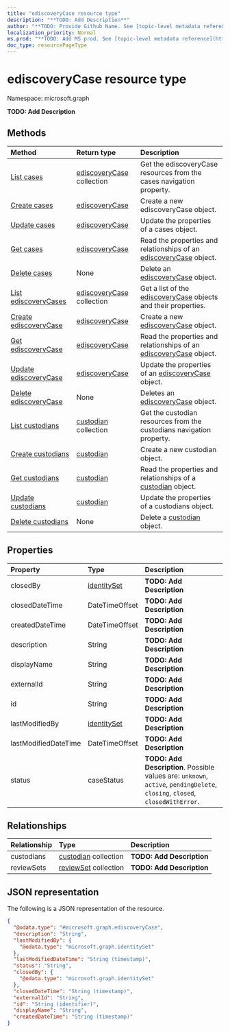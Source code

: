 ```yaml
---
title: "ediscoveryCase resource type"
description: "**TODO: Add Description**"
author: "**TODO: Provide Github Name. See [topic-level metadata reference](https://msgo.azurewebsites.net/add/document/guidelines/metadata.html#topic-level-metadata)**"
localization_priority: Normal
ms.prod: "**TODO: Add MS prod. See [topic-level metadata reference](https://msgo.azurewebsites.net/add/document/guidelines/metadata.html#topic-level-metadata)**"
doc_type: resourcePageType
---
```


# ediscoveryCase resource type

Namespace: microsoft.graph

**TODO: Add Description**

## Methods
|Method|Return type|Description|
|:---|:---|:---|
|[List cases](../api/ediscovery-list-cases.md)|[ediscoveryCase](../resources/ediscoverycase.md) collection|Get the ediscoveryCase resources from the cases navigation property.|
|[Create cases](../api/ediscovery-post-cases.md)|[ediscoveryCase](../resources/ediscoverycase.md)|Create a new ediscoveryCase object.|
|[Update cases](../api/ediscovery-update-cases.md)|[ediscoveryCase](../resources/ediscoverycase.md)|Update the properties of a cases object.|
|[Get cases](../api/ediscovery-get-ediscoverycase.md)|[ediscoveryCase](../resources/ediscoverycase.md)|Read the properties and relationships of an [ediscoveryCase](../resources/ediscoverycase.md) object.|
|[Delete cases](../api/ediscovery-delete-cases.md)|None|Delete an [ediscoveryCase](../resources/ediscoverycase.md) object.|
|[List ediscoveryCases](../api/ediscoverycase-list.md)|[ediscoveryCase](../resources/ediscoverycase.md) collection|Get a list of the [ediscoveryCase](../resources/ediscoverycase.md) objects and their properties.|
|[Create ediscoveryCase](../api/ediscoverycase-create.md)|[ediscoveryCase](../resources/ediscoverycase.md)|Create a new [ediscoveryCase](../resources/ediscoverycase.md) object.|
|[Get ediscoveryCase](../api/ediscoverycase-get.md)|[ediscoveryCase](../resources/ediscoverycase.md)|Read the properties and relationships of an [ediscoveryCase](../resources/ediscoverycase.md) object.|
|[Update ediscoveryCase](../api/ediscoverycase-update.md)|[ediscoveryCase](../resources/ediscoverycase.md)|Update the properties of an [ediscoveryCase](../resources/ediscoverycase.md) object.|
|[Delete ediscoveryCase](../api/ediscoverycase-delete.md)|None|Deletes an [ediscoveryCase](../resources/ediscoverycase.md) object.|
|[List custodians](../api/ediscoverycase-list-custodians.md)|[custodian](../resources/custodian.md) collection|Get the custodian resources from the custodians navigation property.|
|[Create custodians](../api/ediscoverycase-post-custodians.md)|[custodian](../resources/custodian.md)|Create a new custodian object.|
|[Get custodians](../api/ediscoverycase-get-custodian.md)|[custodian](../resources/custodian.md)|Read the properties and relationships of a [custodian](../resources/custodian.md) object.|
|[Update custodians](../api/ediscoverycase-update-custodians.md)|[custodian](../resources/custodian.md)|Update the properties of a custodians object.|
|[Delete custodians](../api/ediscoverycase-delete-custodians.md)|None|Delete a [custodian](../resources/custodian.md) object.|

## Properties
|Property|Type|Description|
|:---|:---|:---|
|closedBy|[identitySet](../resources/identityset.md)|**TODO: Add Description**|
|closedDateTime|DateTimeOffset|**TODO: Add Description**|
|createdDateTime|DateTimeOffset|**TODO: Add Description**|
|description|String|**TODO: Add Description**|
|displayName|String|**TODO: Add Description**|
|externalId|String|**TODO: Add Description**|
|id|String|**TODO: Add Description**|
|lastModifiedBy|[identitySet](../resources/identityset.md)|**TODO: Add Description**|
|lastModifiedDateTime|DateTimeOffset|**TODO: Add Description**|
|status|caseStatus|**TODO: Add Description**. Possible values are: `unknown`, `active`, `pendingDelete`, `closing`, `closed`, `closedWithError`.|

## Relationships
|Relationship|Type|Description|
|:---|:---|:---|
|custodians|[custodian](../resources/custodian.md) collection|**TODO: Add Description**|
|reviewSets|[reviewSet](../resources/reviewset.md) collection|**TODO: Add Description**|

## JSON representation
The following is a JSON representation of the resource.
<!-- {
  "blockType": "resource",
  "keyProperty": "id",
  "@odata.type": "microsoft.graph.ediscoveryCase",
  "baseType": "",
  "openType": false
}
-->
``` json
{
  "@odata.type": "#microsoft.graph.ediscoveryCase",
  "description": "String",
  "lastModifiedBy": {
    "@odata.type": "microsoft.graph.identitySet"
  },
  "lastModifiedDateTime": "String (timestamp)",
  "status": "String",
  "closedBy": {
    "@odata.type": "microsoft.graph.identitySet"
  },
  "closedDateTime": "String (timestamp)",
  "externalId": "String",
  "id": "String (identifier)",
  "displayName": "String",
  "createdDateTime": "String (timestamp)"
}
```

